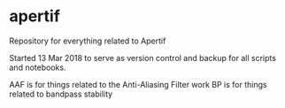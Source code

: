 # apertif
Repository for everything related to Apertif

Started 13 Mar 2018 to serve as version control and backup for all scripts and notebooks.

AAF is for things related to the Anti-Aliasing Filter work
BP is for things related to bandpass stability
